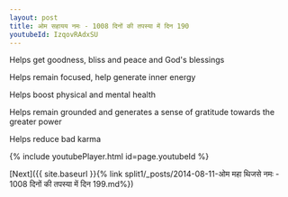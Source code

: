 ```yaml
---
layout: post
title: ओम सहायय नमः - 1008 दिनों की तपस्या में दिन 190
youtubeId: IzqovRAdxSU
---
```

 
 
Helps get goodness, bliss and peace and God's blessings
 
Helps remain focused, help generate inner energy 
 
Helps boost physical and mental health 
 
Helps remain grounded and generates a sense of gratitude towards the greater power 
 
Helps reduce bad karma
 
 
 
 


{% include youtubePlayer.html id=page.youtubeId %}
 
[Next]({{ site.baseurl }}{% link  split1/_posts/2014-08-11-ओम महा थिजसे नमः - 1008 दिनों की तपस्या में दिन 199.md%})
 
